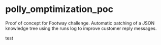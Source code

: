 # polly_omptimization_poc
Proof of concept for Footway challenge. Automatic patching of a JSON knowledge tree using the runs log to improve customer reply messages.

test
